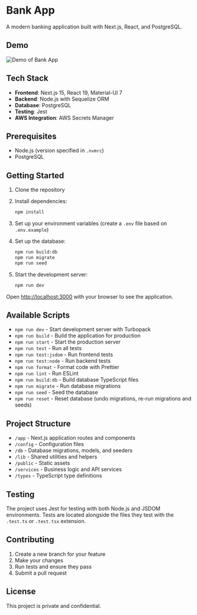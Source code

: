 # Bank App

A modern banking application built with Next.js, React, and PostgreSQL.
## Demo

![Demo of Bank App](demo-bank-app-1.gif)

## Tech Stack

- **Frontend**: Next.js 15, React 19, Material-UI 7
- **Backend**: Node.js with Sequelize ORM
- **Database**: PostgreSQL
- **Testing**: Jest
- **AWS Integration**: AWS Secrets Manager

## Prerequisites

- Node.js (version specified in `.nvmrc`)
- PostgreSQL

## Getting Started

1. Clone the repository
2. Install dependencies:
   ```bash
   npm install
   ```

3. Set up your environment variables (create a `.env` file based on `.env.example`)

4. Set up the database:
   ```bash
   npm run build:db
   npm run migrate
   npm run seed
   ```

5. Start the development server:
   ```bash
   npm run dev
   ```

Open [http://localhost:3000](http://localhost:3000) with your browser to see the application.

## Available Scripts

- `npm run dev` - Start development server with Turbopack
- `npm run build` - Build the application for production
- `npm run start` - Start the production server
- `npm run test` - Run all tests
- `npm run test:jsdom` - Run frontend tests
- `npm run test:node` - Run backend tests
- `npm run format` - Format code with Prettier
- `npm run lint` - Run ESLint
- `npm run build:db` - Build database TypeScript files
- `npm run migrate` - Run database migrations
- `npm run seed` - Seed the database
- `npm run reset` - Reset database (undo migrations, re-run migrations and seeds)

## Project Structure

- `/app` - Next.js application routes and components
- `/config` - Configuration files
- `/db` - Database migrations, models, and seeders
- `/lib` - Shared utilities and helpers
- `/public` - Static assets
- `/services` - Business logic and API services
- `/types` - TypeScript type definitions

## Testing

The project uses Jest for testing with both Node.js and JSDOM environments. Tests are located alongside the files they test with the `.test.ts` or `.test.tsx` extension.

## Contributing

1. Create a new branch for your feature
2. Make your changes
3. Run tests and ensure they pass
4. Submit a pull request

## License

This project is private and confidential.
